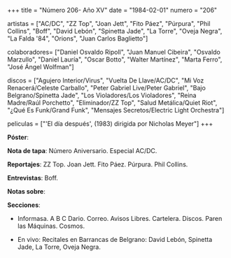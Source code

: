 +++
title = "Número 206- Año XV"
date = "1984-02-01"
numero = "206"

artistas = ["AC/DC", "ZZ Top", "Joan Jett", "Fito Páez", "Púrpura", "Phil Collins", "Boff", "David Lebón", "Spinetta Jade", "La Torre", "Oveja Negra", "La Falda '84", "Orions", "Juan Carlos Baglietto"]

colaboradores= ["Daniel Osvaldo Ripoll", "Juan Manuel Cibeira", "Osvaldo Marzullo", "Daniel Lauría", "Oscar Botto", "Walter Martínez", "Marta Ferro", "José Ángel Wolfman"]

discos = ["Agujero Interior/Virus", "Vuelta De Llave/AC/DC", "Mi Voz Renacerá/Celeste Carballo", "Peter Gabriel Live/Peter Gabriel", "Bajo Belgrano/Spinetta Jade", "Los Violadores/Los Violadores", "Reina Madre/Raúl Porchetto", "Eliminador/ZZ Top", "Salud Metálica/Quiet Riot", "¿Qué Es Funk/Grand Funk", "Mensajes Secretos/Electric Light Orchestra"]

peliculas = ["'El día después', (1983) dirigida por Nicholas Meyer"]
+++

**Póster**: 

**Nota de tapa**: Número Aniversario. Especial AC/DC.

**Reportajes**: ZZ Top. Joan Jett. Fito Páez. Púrpura. Phil Collins. 

**Entrevistas**: Boff. 

**Notas sobre**:

**Secciones**:

- Informasa.  A B C Dario. Correo. Avisos Libres. Cartelera. Discos. Paren las Máquinas. Cosmos. 

- En vivo: Recitales en Barrancas de Belgrano: David Lebón, Spinetta Jade, La Torre, Oveja Negra.
